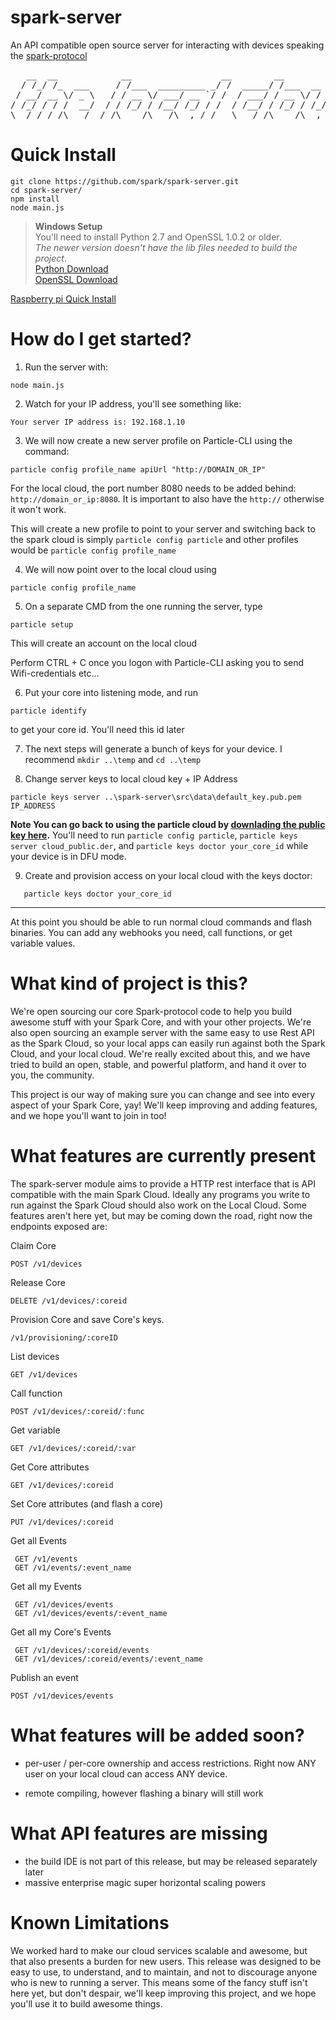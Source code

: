 spark-server
============

An API compatible open source server for interacting with devices speaking the [spark-protocol](https://github.com/spark/spark-protocol)

<pre>
   __  __            __                 __        __                ____
  / /_/ /_  ___     / /___  _________ _/ /  _____/ /___  __  ______/ / /
 / __/ __ \/ _ \   / / __ \/ ___/ __ `/ /  / ___/ / __ \/ / / / __  / /
/ /_/ / / /  __/  / / /_/ / /__/ /_/ / /  / /__/ / /_/ / /_/ / /_/ /_/  
\__/_/ /_/\___/  /_/\____/\___/\__,_/_/   \___/_/\____/\__,_/\__,_(_)   
</pre>


Quick Install
==============

```
git clone https://github.com/spark/spark-server.git
cd spark-server/
npm install
node main.js
```
  
 
> **Windows Setup**  
> You'll need to install Python 2.7 and OpenSSL 1.0.2 or older.  
> *The newer version doesn't have the lib files needed to build the project*.  
> [Python Download](https://www.python.org/downloads/)  
> [OpenSSL Download](http://slproweb.com/products/Win32OpenSSL.html)  
  
[Raspberry pi Quick Install](raspberryPi.md)


How do I get started?
=====================

1) Run the server with:

```
node main.js
```

2) Watch for your IP address, you'll see something like:

```
Your server IP address is: 192.168.1.10
```

3) We will now create a new server profile on Particle-CLI using the command:

```
particle config profile_name apiUrl "http://DOMAIN_OR_IP"
```

For the local cloud, the port number 8080 needs to be added behind: `http://domain_or_ip:8080`.  It is important to also have the `http://` otherwise it won't work.

This will create a new profile to point to your server and switching back to the spark cloud is simply `particle config particle` and other profiles would be `particle config profile_name`

4) We will now point over to the local cloud using 
```
particle config profile_name
```

5) On a separate CMD from the one running the server, type

```
particle setup
```

This will create an account on the local cloud

Perform CTRL + C once you logon with Particle-CLI asking you to send Wifi-credentials etc...

6) Put your core into listening mode, and run 
```
particle identify
```
to get your core id. You'll need this id later

7) The next steps will generate a bunch of keys for your device.  I recommend `mkdir ..\temp` and `cd ..\temp`

8) Change server keys to local cloud key + IP Address

```
particle keys server ..\spark-server\src\data\default_key.pub.pem IP_ADDRESS
```
**Note You can go back to using the particle cloud by [downlading the public key here](https://s3.amazonaws.com/spark-website/cloud_public.der).**
You'll need to run `particle config particle`, `particle keys server cloud_public.der`, and `particle keys doctor your_core_id` while your device is in DFU mode.

9) Create and provision access on your local cloud with the keys doctor:

```
   particle keys doctor your_core_id
```

***

At this point you should be able to run normal cloud commands and flash binaries.  You can add any webhooks you need, call functions, or get variable values.


What kind of project is this?
======================================

We're open sourcing our core Spark-protocol code to help you build awesome stuff with your Spark Core, and with your
other projects.  We're also open sourcing an example server with the same easy to use Rest API as the Spark Cloud, so
your local apps can easily run against both the Spark Cloud, and your local cloud.  We're really excited about this,
and we have tried to build an open, stable, and powerful platform, and hand it over to you, the community.

This project is our way of making sure you can change and see into every aspect of your Spark Core, yay!
We'll keep improving and adding features, and we hope you'll want to join in too!


What features are currently present
====================================

The spark-server module aims to provide a HTTP rest interface that is API compatible with the main Spark Cloud.  Ideally any
programs you write to run against the Spark Cloud should also work on the Local Cloud.  Some features aren't here yet, but may be
coming down the road, right now the endpoints exposed are:

Claim Core

`POST /v1/devices`

Release Core

`DELETE /v1/devices/:coreid`

Provision Core and save Core's keys.

`/v1/provisioning/:coreID`

List devices

`GET /v1/devices`

Call function

`POST /v1/devices/:coreid/:func`

Get variable

`GET /v1/devices/:coreid/:var`

Get Core attributes

`GET /v1/devices/:coreid`

Set Core attributes (and flash a core)

`PUT /v1/devices/:coreid`

Get all Events

```
 GET /v1/events
 GET /v1/events/:event_name
```

Get all my Events

```
 GET /v1/devices/events
 GET /v1/devices/events/:event_name
```

Get all my Core's Events

```
 GET /v1/devices/:coreid/events
 GET /v1/devices/:coreid/events/:event_name
```

Publish an event

`POST /v1/devices/events`

What features will be added soon?
====================================

- per-user / per-core ownership and access restrictions.  Right now ANY user on your local cloud can access ANY device.

- remote compiling, however flashing a binary will still work


What API features are missing
================================

  - the build IDE is not part of this release, but may be released separately later
  - massive enterprise magic super horizontal scaling powers


Known Limitations
==================

We worked hard to make our cloud services scalable and awesome, but that also presents a burden for new users.  This release was designed to be easy to use, to understand, and to maintain, and not to discourage anyone who is new to running a server.  This means some of the fancy stuff isn't here yet, but don't despair, we'll keep improving this project, and we hope you'll use it to build awesome things.
